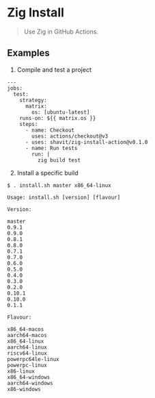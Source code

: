 # Zig Install

> Use Zig in GitHub Actions.

## Examples

1. Compile and test a project

```
---
jobs:
  test:
    strategy:
      matrix:
        os: [ubuntu-latest]
    runs-on: ${{ matrix.os }}
    steps:
      - name: Checkout
        uses: actions/checkout@v3
      - uses: shavit/zig-install-action@v0.1.0
      - name: Run tests
        run: |
          zig build test
```

2. Install a specific build
```
$ . install.sh master x86_64-linux
```

```
Usage: install.sh [version] [flavour]

Version:

master
0.9.1
0.9.0
0.8.1
0.8.0
0.7.1
0.7.0
0.6.0
0.5.0
0.4.0
0.3.0
0.2.0
0.10.1
0.10.0
0.1.1

Flavour:

x86_64-macos
aarch64-macos
x86_64-linux
aarch64-linux
riscv64-linux
powerpc64le-linux
powerpc-linux
x86-linux
x86_64-windows
aarch64-windows
x86-windows
```
